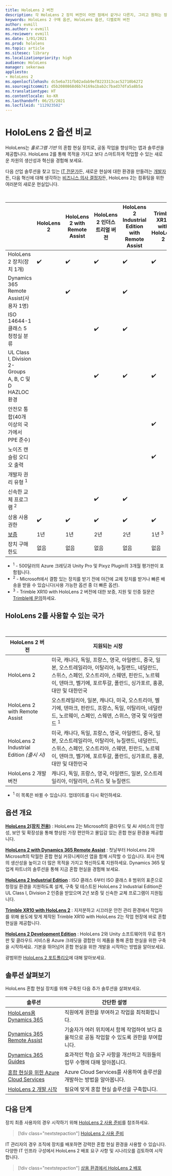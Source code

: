 ```yaml
---
title: HoloLens 2 버전
description: 각 HoloLens 2 장치 버전이 어떤 점에서 같거나 다른지, 그리고 원하는 장치를 확보한 후 수행할 작업에 대해 알아보세요.
keywords: HoloLens 2 구매 옵션, HoloLens 옵션, 디벨로퍼 버전
author: evmill
ms.author: v-evmill
ms.reviewer: evmill
ms.date: 1/01/2021
ms.prod: hololens
ms.topic: article
ms.sitesec: library
ms.localizationpriority: high
audience: HoloLens
manager: sekerawa
appliesto:
- HoloLens 2
ms.openlocfilehash: dc5e6a731fb02adab9ef8223313cac52710b6272
ms.sourcegitcommit: d5b2080868d6b74169a1bab2c7bad37dfa5a8b5a
ms.translationtype: HT
ms.contentlocale: ko-KR
ms.lasthandoff: 06/25/2021
ms.locfileid: "112923502"
---
```

# <a name="compare-hololens-2-options"></a>HoloLens 2 옵션 비교

HoloLens는 *홀로그램 기반* 의 혼합 현실 장치로, 공동 작업을 향상하는 앱과 솔루션을 제공합니다. HoloLens 2를 통해 목적을 가지고 보다 스마트하게 작업할 수 있는 새로운 차원의 생산성과 혁신을 경험해 보세요.

다음 산업 솔루션을 찾고 있는 [IT 전문가](https://www.microsoft.com/hololens/apps)든, 새로운 현실에 대한 환경을 만들려는 [개발자](https://www.microsoft.com/hololens/developers)든, 다음 혁신에 대해 생각하는 [비즈니스 의사 결정자](https://www.microsoft.com/hololens/apps)든, HoloLens 2는 컴퓨팅을 위한 여러분의 새로운 현실입니다.

<br>

|                                                      | HoloLens 2 | HoloLens 2 with Remote Assist | HoloLens 2 인더스트리얼 버전 | HoloLens 2 Industrial Edition with Remote Assist | Trimble XR10 with HoloLens 2 | HoloLens 2 개발 버전 |
|------------------------------------------------------|------------|-------------------------------|-------------------------------|--------------------------------------------------|------------------------------|--------------------------------|
| HoloLens 2 장치(장치 1개)                       |      ✔️     |               ✔️               |               ✔️               |                         ✔️                        |               ✔️              |                ✔️               |
| Dynamics 365 Remote Assist(사용자 1명)                |            |               ✔️               |                               |                         ✔️                        |                              |                                |
| ISO 14644-1 클래스 5 청정실 분류           |            |                               |               ✔️               |                         ✔️                        |                              |                                |
| UL Class I, Division 2-Groups A, B, C 및 D HAZLOC 환경                     |            |                               |               ✔️               |                         ✔️                        |               ✔️              |                                |
| 안전모 통합(40개 이상의 국가에서 PPE 준수) |            |                               |                               |                                                  |               ✔️              |                                |
| 노이즈 캔슬링 오디오 출력                        |            |                               |                               |                                                  |               ✔️              |                                |
| 개발자 권리 유형 <sup>1</sup>                             |            |                               |                               |                                                  |                              |                ✔️               |
| 신속한 교체 프로그램 <sup>2</sup>                          |            |                               |               ✔️               |                         ✔️                        |                              |                                |
| 상용 사용 권한                                |      ✔️     |               ✔️               |               ✔️               |                         ✔️                        |               ✔️              |                                |
| [보증](hololens2-hardware.md#warranty-information)                                             |   1년   |             1년            |             2년            |                      2년                      |            1년 <sup>3</sup>            |             1년             |
| 장치 구매 한도                                |    없음    |              없음             |              없음             |                       없음                       |             없음             |       거래당 1개      |

- <sup>1</sup> - 500달러의 Azure 크레딧과 Unity Pro 및 Pixyz Plugin의 3개월 평가판이 포함됩니다.
- <sup>2</sup> - Microsoft에서 결함 있는 장치를 받기 전에 야간에 교체 장치를 받거나 빠른 배송을 받을 수 있습니다(사용 가능한 옵션 중 더 빠른 옵션).
- <sup>3</sup> - Trimble XR10 with HoloLens 2 버전에 대한 보증, 지원 및 인증 질문은 [Trimble에 문의](https://fieldtech.trimble.com/en/contact-support)하세요.

## <a name="countries-where-hololens-2-is-available"></a>HoloLens 2를 사용할 수 있는 국가

<br>

| HoloLens 2 버전                  | 지원되는 시장               |
|-------------------------------------------| ----------------------------------------| 
| HoloLens 2 | 미국, 캐나다, 독일, 프랑스, 영국, 아일랜드, 중국, 일본, 오스트레일리아, 이탈리아, 뉴질랜드, 네덜란드, 스위스, 스페인, 오스트리아, 스웨덴, 핀란드, 노르웨이, 덴마크, 벨기에, 포르투갈, 폴란드, 싱가포르, 홍콩, 대만 및 대한민국 |
| HoloLens 2 with Remote Assist | 오스트레일리아, 일본, 캐나다, 미국, 오스트리아, 벨기에, 덴마크, 핀란드, 프랑스, 독일, 이탈리아, 네덜란드, 노르웨이, 스페인, 스웨덴, 스위스, 영국 및 아일랜드 <sup>1</sup> 
| HoloLens 2 Industrial Edition *(출시 시)* | 미국, 캐나다, 독일, 프랑스, 영국, 아일랜드, 중국, 일본, 오스트레일리아, 이탈리아, 뉴질랜드, 네덜란드, 스위스, 스페인, 오스트리아, 스웨덴, 핀란드, 노르웨이, 덴마크, 벨기에, 포르투갈, 폴란드, 싱가포르, 홍콩, 대만 및 대한민국 |
| HoloLens 2 개발 버전 | 캐나다, 독일, 프랑스, 영국, 아일랜드, 일본, 오스트레일리아, 이탈리아, 스위스 및 뉴질랜드 |
- <sup>1</sup> 이 목록은 바뀔 수 있습니다. 업데이트를 다시 확인하세요.

## <a name="options-overview"></a>옵션 개요

**[HoloLens 2(장치 전용)](hololens2-options-device-only.md)** : HoloLens 2는 Microsoft의 클라우드 및 AI 서비스의 안정성, 보안 및 확장성을 통해 향상된 가장 편안하고 몰입감 있는 혼합 현실 환경을 제공합니다.

**[HoloLens 2 with Dynamics 365 Remote Assist](hololens2-options-remote-assist.md)** : 첫날부터 HoloLens 2와 Microsoft의 탁월한 혼합 현실 커뮤니케이션 앱을 함께 시작할 수 있습니다. 회사 전체의 생산성을 높이고 더 많은 목적을 가지고 혁신하도록 지원하세요. Dynamics 365 및 업계 파트너의 솔루션을 통해 지금 혼합 현실을 경험해 보세요.

**[HoloLens 2 Industrial Edition](hololens2-options-industrial-edition.md)** : ISO 클래스 6부터 ISO 클래스 8 범위의 표준으로 청정실 환경을 지원하도록 설계, 구축 및 테스트된 HoloLens 2 Industrial Edition은 UL Class I, Division 2 인증을 받았으며 2년 보증 및 신속한 교체 프로그램이 지원됩니다.

**[Trimble XR10 with HoloLens 2](hololens2-options-trimble-xr10-edition.md)** : 지저분하고 시끄러운 안전 관리 환경에서 작업자를 위해 용도에 맞게 제작된 Trimble XR10 with HoloLens 2는 작업 현장에 바로 혼합 현실을 제공합니다.

**[HoloLens 2 Development Edition](hololens2-options-dev-edition.md)** : HoloLens 2와 Unity 소프트웨어의 무료 평가판 및 클라우드 서비스용 Azure 크레딧을 결합한 이 제품을 통해 혼합 현실을 위한 구축을 시작하세요. 기본을 뛰어넘어 혼합 현실을 위한 개발을 시작하는 방법을 알아보세요.

광범위한 [HoloLens 2 포트폴리오](https://www.microsoft.com/hololens/buy)에 대해 알아보세요.

## <a name="explore-solutions"></a>솔루션 살펴보기

HoloLens 혼합 현실 장치를 위해 구축된 다음 추가 솔루션을 살펴보세요.

| 솔루션 | 간단한 설명                                                                                |
|----------|---------------------------------------------------------------------------------------------------|
| [HoloLens용 Dynamics 365](https://www.microsoft.com//hololens/apps)          | 직원에게 권한을 부여하고 작업을 최적화합니다.                                                        |
| [Dynamics 365 Remote Assist](https://dynamics.microsoft.com/mixed-reality/remote-assist/)          | 기술자가 여러 위치에서 함께 작업하여 보다 효율적으로 공동 작업할 수 있도록 권한을 부여합니다. |
|   [Dynamics 365 Guides](https://dynamics.microsoft.com/mixed-reality/guides/)        | 효과적인 학습 요구 사항을 개선하고 직원들의 업무 수행에 대해 알아봅니다.                          |
|  [혼합 현실을 위한 Azure Cloud Services](https://docs.microsoft.com/windows/mixed-reality/develop/mixed-reality-cloud-services#:~:text=Mixed%20Reality%20services%20Mixed%20Reality%20cloud%20services%20like,all%20in%20the%20context%20of%20your%20users%E2%80%99%20environments)         | Azure Cloud Services를 사용하여 솔루션을 개발하는 방법을 알아봅니다.                                       |
|  [HoloLens 2 개발 시작](https://docs.microsoft.com/windows/mixed-reality/develop/development?tabs=unity)         | 필요에 맞게 혼합 현실 솔루션을 구축합니다.                                                 |

## <a name="next-steps"></a>다음 단계

장치 최종 사용자의 경우 시작하기 위해 [HoloLens 2 사용 준비](hololens2-setup.md)를 참조하세요.

> [!div class="nextstepaction"]
> [HoloLens 2 사용 준비](hololens2-setup.md)

IT 관리자의 경우 조직에 장치를 배포하면 강력한 혼합 현실 환경을 사용할 수 있습니다. 다양한 IT 인프라 구성에서 HoloLens 2 배포 요구 사항 및 시나리오를 검토하여 시작합니다.

> [!div class="nextstepaction"]
> [상용 환경에서 HoloLens 2 배포](hololens-requirements.md)
